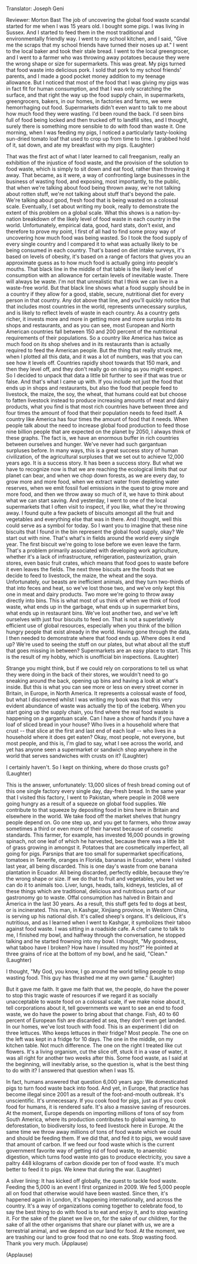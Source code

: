 

Translator: Joseph Geni

Reviewer: Morton Bast
The job of uncovering the global food waste scandal
started for me when I was 15 years old.
I bought some pigs. I was living in Sussex.
And I started to feed them in the most traditional
and environmentally friendly way.
I went to my school kitchen, and I said,
&quot;Give me the scraps that my school friends have turned
their noses up at.&quot;
I went to the local baker and took their stale bread.
I went to the local greengrocer, and I went to a farmer
who was throwing away potatoes because they were
the wrong shape or size for supermarkets.
This was great. My pigs turned that food waste
into delicious pork. I sold that pork
to my school friends&#39; parents, and I made
a good pocket money addition to my teenage allowance.
But I noticed that most of the food that I was giving my pigs
was in fact fit for human consumption,
and that I was only scratching the surface,
and that right the way up the food supply chain,
in supermarkets, greengrocers, bakers, in our homes,
in factories and farms, we were hemorrhaging out food.
Supermarkets didn&#39;t even want to talk to me
about how much food they were wasting.
I&#39;d been round the back. I&#39;d seen bins full of food
being locked and then trucked off to landfill sites,
and I thought, surely there is something more sensible
to do with food than waste it.
One morning, when I was feeding my pigs,
I noticed a particularly tasty-looking sun-dried tomato loaf
that used to crop up from time to time.
I grabbed hold of it,
sat down, and ate my breakfast with my pigs. 
(Laughter)

That was the first act of what I later learned to call freeganism,
really an exhibition of the injustice of food waste,
and the provision of the solution to food waste,
which is simply to sit down and eat food,
rather than throwing it away.
That became, as it were, a way of confronting
large businesses in the business of wasting food,
and exposing, most importantly, to the public,
that when we&#39;re talking about food being thrown away,
we&#39;re not talking about rotten stuff, we&#39;re not talking about
stuff that&#39;s beyond the pale.
We&#39;re talking about good, fresh food that is being wasted
on a colossal scale.
Eventually, I set about writing my book,
really to demonstrate the extent of this problem
on a global scale. What this shows is
a nation-by-nation breakdown of the likely level
of food waste in each country in the world.
Unfortunately, empirical data, good, hard stats, don&#39;t exist,
and therefore to prove my point, I first of all had to find
some proxy way of uncovering
how much food was being wasted.
So I took the food supply of every single country
and I compared it to what was actually likely
to be being consumed in each country.
That&#39;s based on diet intake surveys, it&#39;s based on
levels of obesity, it&#39;s based on a range of factors
that gives you an approximate guess
as to how much food is actually going into people&#39;s mouths.
That black line in the middle of that table
is the likely level of consumption
with an allowance for certain levels of inevitable waste.
There will always be waste. I&#39;m not that unrealistic
that I think we can live in a waste-free world.
But that black line shows what a food supply should be
in a country if they allow for a good, stable, secure,
nutritional diet for every person in that country.
Any dot above that line, and you&#39;ll quickly notice that
that includes most countries in the world,
represents unnecessary surplus, and is likely to reflect
levels of waste in each country.
As a country gets richer, it invests more and more
in getting more and more surplus
into its shops and restaurants,
and as you can see, most European
and North American countries
fall between 150 and 200 percent
of the nutritional requirements of their populations.
So a country like America has twice as much food
on its shop shelves and in its restaurants
than is actually required to feed the American people.
But the thing that really struck me,
when I plotted all this data, and it was a lot of numbers,
was that you can see how it levels off.
Countries rapidly shoot towards that 150 mark,
and then they level off, and they don&#39;t really go on rising
as you might expect.
So I decided to unpack that data a little bit further
to see if that was true or false.
And that&#39;s what I came up with.
If you include not just the food that ends up
in shops and restaurants, but also the food
that people feed to livestock,
the maize, the soy, the wheat, that humans could eat
but choose to fatten livestock instead to produce
increasing amounts of meat and dairy products,
what you find is that most rich countries
have between three and four times the amount of food
that their population needs to feed itself.
A country like America has four times the amount of food
that it needs.
When people talk about the need to increase global
food production to feed those nine billion people
that are expected on the planet by 2050,
I always think of these graphs.
The fact is, we have an enormous buffer
in rich countries between ourselves and hunger.
We&#39;ve never had such gargantuan surpluses before.
In many ways, this is a great success story
of human civilization, of the agricultural surpluses
that we set out to achieve 12,000 years ago.
It is a success story. It has been a success story.
But what we have to recognize now is that we are
reaching the ecological limits that our planet can bear,
and when we chop down forests, as we are every day,
to grow more and more food,
when we extract water from depleting water reserves,
when we emit fossil fuel emissions in the quest
to grow more and more food,
and then we throw away so much of it,
we have to think about what we can start saving.
And yesterday, I went to one of the local supermarkets
that I often visit to
inspect, if you like, what they&#39;re throwing away.
I found quite a few packets of biscuits amongst
all the fruit and vegetables and everything else
that was in there.
And I thought, well this could serve as a symbol for today.
So I want you to imagine that these nine biscuits
that I found in the bin represent the global food supply,
okay? We start out with nine.
That&#39;s what&#39;s in fields around the world every single year.
The first biscuit we&#39;re going to lose
before we even leave the farm.
That&#39;s a problem primarily associated with
developing work agriculture, whether it&#39;s
a lack of infrastructure, refrigeration, pasteurization,
grain stores, even basic fruit crates, which means
that food goes to waste before it even leaves the fields.
The next three biscuits are the foods that we decide
to feed to livestock, the maize, the wheat and the soya.
Unfortunately, our beasts are inefficient animals,
and they turn two-thirds of that into feces and heat,
so we&#39;ve lost those two, and we&#39;ve only kept this one
in meat and dairy products.
Two more we&#39;re going to throw away directly into bins.
This is what most of us think of when we think
of food waste, what ends up in the garbage,
what ends up in supermarket bins,
what ends up in restaurant bins. We&#39;ve lost another two,
and we&#39;ve left ourselves with just four biscuits to feed on.
That is not a superlatively efficient use of global resources,
especially when you think of the billion hungry people
that exist already in the world.
Having gone through the data, I then needed
to demonstrate where that food ends up.
Where does it end up? We&#39;re used to seeing the stuff
on our plates, but what about all the stuff
that goes missing in between?
Supermarkets are an easy place to start.
This is the result of my hobby,
which is unofficial bin inspections. 
(Laughter)

Strange you might think, but if we could rely on corporations
to tell us what they were doing in the back of their stores,
we wouldn&#39;t need to go sneaking around the back,
opening up bins and having a look at what&#39;s inside.
But this is what you can see more or less on
every street corner in Britain, in Europe, in North America.
It represents a colossal waste of food,
but what I discovered whilst I was writing my book
was that this very evident abundance of waste
was actually the tip of the iceberg.
When you start going up the supply chain,
you find where the real food waste is happening
on a gargantuan scale.
Can I have a show of hands
if you have a loaf of sliced bread in your house?
Who lives in a household where that crust --
that slice at the first and last end of each loaf --
who lives in a household where it does get eaten?
Okay, most people, not everyone, but most people,
and this is, I&#39;m glad to say, what I see across the world,
and yet has anyone seen a supermarket or sandwich shop
anywhere in the world that serves sandwiches
with crusts on it? 
(Laughter)

I certainly haven&#39;t.
So I kept on thinking, where do those crusts go? 
(Laughter)


This is the answer, unfortunately:
13,000 slices of fresh bread coming out of
this one single factory every single day, day-fresh bread.
In the same year that I visited this factory,
I went to Pakistan, where people in 2008 were going hungry
as a result of a squeeze on global food supplies.
We contribute to that squeeze
by depositing food in bins here in Britain
and elsewhere in the world. We take food
off the market shelves that hungry people depend on.
Go one step up, and you get to farmers,
who throw away sometimes a third or even more
of their harvest because of cosmetic standards.
This farmer, for example, has invested 16,000 pounds
in growing spinach, not one leaf of which he harvested,
because there was a little bit of grass growing in amongst it.
Potatoes that are cosmetically imperfect,
all going for pigs.
Parsnips that are too small for supermarket specifications,
tomatoes in Tenerife,
oranges in Florida,
bananas in Ecuador, where I visited last year,
all being discarded. This is one day&#39;s waste
from one banana plantation in Ecuador.
All being discarded, perfectly edible,
because they&#39;re the wrong shape or size.
If we do that to fruit and vegetables,
you bet we can do it to animals too.
Liver, lungs, heads, tails,
kidneys, testicles,
all of these things which are traditional,
delicious and nutritious parts of our gastronomy
go to waste. Offal consumption has halved
in Britain and America in the last 30 years.
As a result, this stuff gets fed to dogs at best,
or is incinerated.
This man, in Kashgar, Xinjiang province, in Western China,
is serving up his national dish.
It&#39;s called sheep&#39;s organs.
It&#39;s delicious, it&#39;s nutritious,
and as I learned when I went to Kashgar,
it symbolizes their taboo against food waste.
I was sitting in a roadside cafe.
A chef came to talk to me, I finished my bowl,
and halfway through the conversation, he stopped talking
and he started frowning into my bowl.
I thought, &quot;My goodness, what taboo have I broken?
How have I insulted my host?&quot;
He pointed at three grains of rice
at the bottom of my bowl, and he said, &quot;Clean.&quot; 
(Laughter)

I thought, &quot;My God, you know, I go around the world
telling people to stop wasting food.
This guy has thrashed me at my own game.&quot; 
(Laughter)

But it gave me faith. It gave me faith that we, the people,
do have the power to stop this tragic waste of resources
if we regard it as socially unacceptable
to waste food on a colossal scale,
if we make noise about it, tell corporations about it,
tell governments we want to see an end to food waste,
we do have the power to bring about that change.
Fish, 40 to 60 percent of European fish
are discarded at sea, they don&#39;t even get landed.
In our homes, we&#39;ve lost touch with food.
This is an experiment I did on three lettuces.
Who keeps lettuces in their fridge?
Most people. The one on the left
was kept in a fridge for 10 days.
The one in the middle, on my kitchen table. Not much difference.
The one on the right I treated like cut flowers.
It&#39;s a living organism, cut the slice off,
stuck it in a vase of water,
it was all right for another two weeks after this.
Some food waste, as I said at the beginning,
will inevitably arise, so the question is,
what is the best thing to do with it?
I answered that question when I was 15.

In fact, humans answered that question 6,000 years ago:
We domesticated pigs
to turn food waste back into food.
And yet, in Europe, that practice has become illegal
since 2001 as a result of the foot-and-mouth outbreak.
It&#39;s unscientific. It&#39;s unnecessary.
If you cook food for pigs, just as if
you cook food for humans, it is rendered safe.
It&#39;s also a massive saving of resources.
At the moment, Europe depends on importing
millions of tons of soy from South America,
where its production contributes to global warming,
to deforestation, to biodiversity loss,
to feed livestock here in Europe.
At the same time we throw away millions of tons
of food waste which we could and should be feeding them.
If we did that, and fed it to pigs, we would save
that amount of carbon.
If we feed our food waste which is the current
government favorite way of getting rid of food waste,
to anaerobic digestion, which turns food waste
into gas to produce electricity,
you save a paltry 448 kilograms of carbon dioxide
per ton of food waste. It&#39;s much better to feed it to pigs.
We knew that during the war. 
(Laughter)


A silver lining: It has kicked off globally,
the quest to tackle food waste.
Feeding the 5,000 is an event I first organized in 2009.
We fed 5,000 people all on food that otherwise
would have been wasted.
Since then, it&#39;s happened again in London,
it&#39;s happening internationally, and across the country.
It&#39;s a way of organizations coming together
to celebrate food, to say the best thing to do with food
is to eat and enjoy it, and to stop wasting it.
For the sake of the planet we live on,
for the sake of our children,
for the sake of all the other
organisms that share our planet with us,
we are a terrestrial animal, and we depend on our land
for food. At the moment, we are trashing our land
to grow food that no one eats.
Stop wasting food. Thank you very much. 
(Applause)


(Applause)

